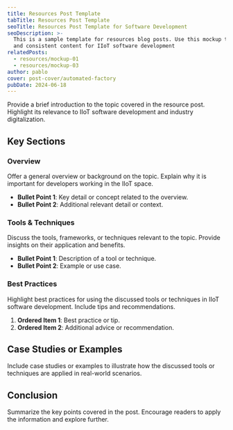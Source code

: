 ```yaml
---
title: Resources Post Template
tabTitle: Resources Post Template
seoTitle: Resources Post Template for Software Development
seoDescription: >-
  This is a sample template for resources blog posts. Use this mockup to create structured
  and consistent content for IIoT software development
relatedPosts:
  - resources/mockup-01
  - resources/mockup-03
author: pablo
cover: post-cover/automated-factory
pubDate: 2024-06-18
---
```


Provide a brief introduction to the topic covered in the resource post. Highlight its
relevance to IIoT software development and industry digitalization.

## Key Sections

### Overview

Offer a general overview or background on the topic. Explain why it is important for
developers working in the IIoT space.

- **Bullet Point 1**: Key detail or concept related to the overview.
- **Bullet Point 2**: Additional relevant detail or context.

### Tools & Techniques

Discuss the tools, frameworks, or techniques relevant to the topic. Provide insights on
their application and benefits.

- **Bullet Point 1**: Description of a tool or technique.
- **Bullet Point 2**: Example or use case.

### Best Practices

Highlight best practices for using the discussed tools or techniques in IIoT software
development. Include tips and recommendations.

1. **Ordered Item 1**: Best practice or tip.
1. **Ordered Item 2**: Additional advice or recommendation.

## Case Studies or Examples

Include case studies or examples to illustrate how the discussed tools or techniques are
applied in real-world scenarios.

## Conclusion

Summarize the key points covered in the post. Encourage readers to apply the information
and explore further.
